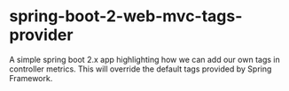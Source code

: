 # spring-boot-2-web-mvc-tags-provider
A simple spring boot 2.x app highlighting how we can add our own tags in controller metrics. This will override the default tags provided by Spring Framework.

